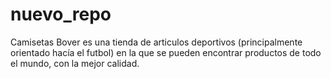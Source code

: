 # nuevo_repo
Camisetas Bover es una tienda de articulos deportivos (principalmente orientado hacía el futbol) en la que se pueden encontrar productos de todo el mundo, con la mejor calidad.
